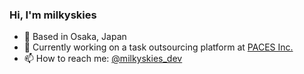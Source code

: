 ### Hi, I'm milkyskies

- 🐙 Based in Osaka, Japan
- 🔭 Currently working on a task outsourcing platform at [PACES Inc.](https://paces.co.jp/)
- 📫 How to reach me: [@milkyskies_dev](https://twitter.com/milkyskies_dev)
